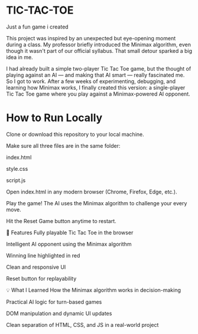 # TIC-TAC-TOE
Just a fun game i created

This project was inspired by an unexpected but eye-opening moment during a class. My professor briefly introduced the Minimax algorithm, even though it wasn't part of our official syllabus. That small detour sparked a big idea in me.

I had already built a simple two-player Tic Tac Toe game, but the thought of playing against an AI — and making that AI smart — really fascinated me. So I got to work. After a few weeks of experimenting, debugging, and learning how Minimax works, I finally created this version: a single-player Tic Tac Toe game where you play against a Minimax-powered AI opponent.

# How to Run Locally
Clone or download this repository to your local machine.

Make sure all three files are in the same folder:

index.html

style.css

script.js

Open index.html in any modern browser (Chrome, Firefox, Edge, etc.).

Play the game! The AI uses the Minimax algorithm to challenge your every move.

Hit the Reset Game button anytime to restart.

📌 Features
Fully playable Tic Tac Toe in the browser

Intelligent AI opponent using the Minimax algorithm

Winning line highlighted in red

Clean and responsive UI

Reset button for replayability

💡 What I Learned
How the Minimax algorithm works in decision-making

Practical AI logic for turn-based games

DOM manipulation and dynamic UI updates

Clean separation of HTML, CSS, and JS in a real-world project
